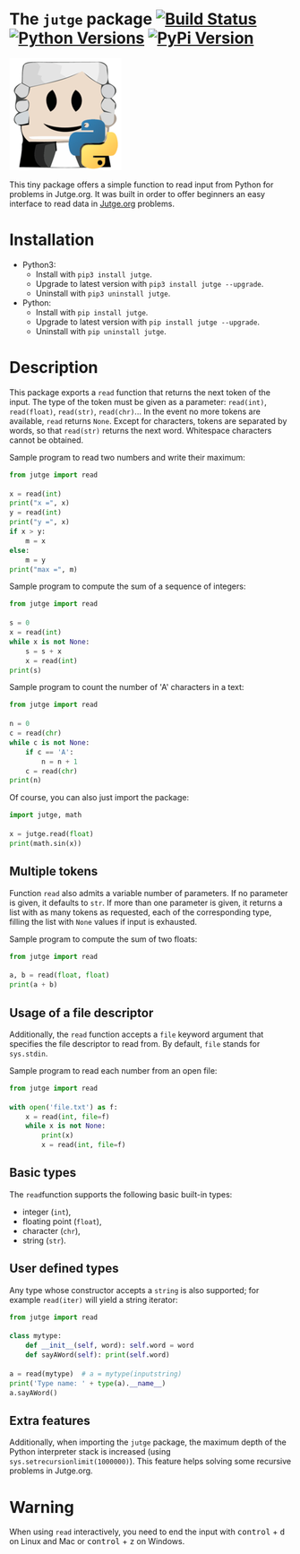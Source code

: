 # The `jutge` package [![Build Status](https://travis-ci.org/jutge-org/jutge-python.svg?branch=master)](https://travis-ci.org/jutge-org/jutge-python) [![Python Versions](https://img.shields.io/pypi/v/jutge.svg)](https://pypi.python.org/pypi/jutge) [![PyPi Version](https://img.shields.io/pypi/pyversions/jutge.svg)](https://pypi.python.org/pypi/jutge)


![Logo](logo.png)

This tiny package offers a simple function to read input from
Python for problems in Jutge.org. It was built in order to offer
beginners an easy interface to read data in
[Jutge.org](https://www.jutge.org) problems.


# Installation

- Python3:
    - Install with `pip3 install jutge`.
    - Upgrade to latest version with `pip3 install jutge --upgrade`.
    - Uninstall with `pip3 uninstall jutge`.
- Python:
    - Install with `pip install jutge`.
    - Upgrade to latest version with `pip install jutge --upgrade`.
    - Uninstall with `pip uninstall jutge`.


# Description

This package exports a `read` function that returns the next token of the
input. The type of the token must be given as a parameter: `read(int)`,
`read(float)`, `read(str)`, `read(chr)`... In the event no more tokens are available,
`read` returns `None`. Except for characters, tokens are separated by words, so that `read(str)`
returns the next word. Whitespace characters cannot be obtained.

Sample program to read two numbers and write their maximum:

```python
from jutge import read

x = read(int)
print("x =", x)
y = read(int)
print("y =", x)
if x > y:
    m = x
else:
    m = y
print("max =", m)
```

Sample program to compute the sum of a sequence of integers:

```python
from jutge import read

s = 0
x = read(int)
while x is not None:
    s = s + x
    x = read(int)
print(s)
```


Sample program to count the number of 'A' characters in a text:

```python
from jutge import read

n = 0
c = read(chr)
while c is not None:
    if c == 'A':
        n = n + 1
    c = read(chr)
print(n)
```

Of course, you can also just import the package:

```python
import jutge, math

x = jutge.read(float)
print(math.sin(x))
```



## Multiple tokens

Function `read` also admits a variable number of parameters. If no parameter
is given, it defaults to `str`. If more than one parameter is given, it returns
a list with as many tokens as requested, each of the corresponding type, filling
the list with `None` values if input is exhausted.

Sample program to compute the sum of two floats:

```python
from jutge import read

a, b = read(float, float)
print(a + b)
```

## Usage of a file descriptor

Additionally, the `read` function accepts a `file` keyword argument that specifies the file descriptor to read from. By default, `file` stands for `sys.stdin`.

Sample program to read each number from an open file:

```python
from jutge import read

with open('file.txt') as f:
    x = read(int, file=f)
    while x is not None:
        print(x)
        x = read(int, file=f)
```


## Basic types

The `read`function supports the following basic built-in types:

- integer (`int`),
- floating point (`float`),
- character (`chr`),
- string (`str`).


## User defined types

Any type whose constructor accepts a `string` is also supported; for example `read(iter)` will yield a string iterator:

```python
from jutge import read

class mytype:
    def __init__(self, word): self.word = word
    def sayAWord(self): print(self.word)

a = read(mytype)  # a = mytype(inputstring)
print('Type name: ' + type(a).__name__)
a.sayAWord()
```

## Extra features

Additionally, when importing the `jutge` package, the maximum depth of the
Python interpreter stack is increased (using
`sys.setrecursionlimit(1000000)`). This feature helps solving some recursive
problems in Jutge.org.



# Warning

When using `read` interactively, you need to end the input with
<kbd>control</kbd> + <kbd>d</kbd> on Linux and Mac or <kbd>control</kbd> +
<kbd>z</kbd> on Windows.
